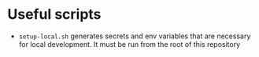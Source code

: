 # Useful scripts

- `setup-local.sh` generates secrets and env variables
  that are necessary for local development. It must be run from the root of this repository